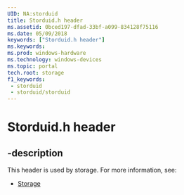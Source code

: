 ```yaml
---
UID: NA:storduid
title: Storduid.h header
ms.assetid: 0bced197-dfad-33bf-a099-834128f75116
ms.date: 05/09/2018
keywords: ["Storduid.h header"]
ms.keywords: 
ms.prod: windows-hardware
ms.technology: windows-devices
ms.topic: portal
tech.root: storage
f1_keywords:
 - storduid
 - storduid/storduid
---
```


# Storduid.h header


## -description

This header is used by storage. For more information, see:

- [Storage](../_storage/index.md)

